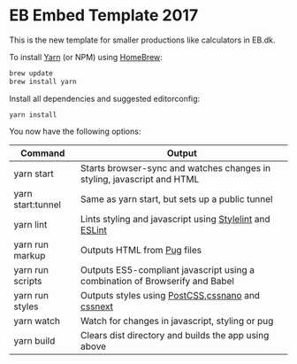 # EB Embed Template 2017

This is the new template for smaller productions like calculators in EB.dk.

To install [Yarn](https://yarnpkg.com/) (or NPM) using [HomeBrew](http://brew.sh/):
```bash
brew update
brew install yarn
```
Install all dependencies and suggested editorconfig:
```node
yarn install
```
You now have the following options:

Command           | Output
---               | ---
yarn start        | Starts browser-sync and watches changes in styling, javascript and HTML
yarn start:tunnel | Same as yarn start, but sets up a public tunnel
yarn lint         | Lints styling and javascript using [Stylelint](http://stylelint.io/) and [ESLint](http://eslint.org/)
yarn run markup   | Outputs HTML from [Pug](https://github.com/pugjs/pug) files
yarn run scripts  | Outputs ES5-compliant javascript using a combination of Browserify and Babel
yarn run styles   | Outputs styles using [PostCSS](http://postcss.org/),[cssnano](http://cssnano.co/) and [cssnext](http://cssnext.io/)
yarn watch        | Watch for changes in javascript, styling or pug
yarn build        | Clears dist directory and builds the app using above

